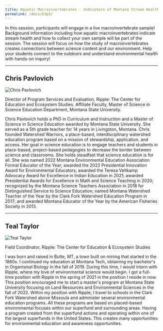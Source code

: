 ```yaml
---
title: Aquatic Macroinvertebrates - Indicators of Montana Stream Health
permalink: /docs/b3p5/
---
```


In this session, participants will engage in a live macroinvertebrate sample! Background information including how aquatic macroinvertebrates indicate stream health and how to collect your own sample will be part of the session. The session will focus on how the study of macroinvertebrates creates connections between science content and our environment. Help your students connect to the outdoors and understand environmental health with hands-on inquiry!

***

## Chris Pavlovich

![Chris Pavlovich](../monday/breakout3/images/pavlovich.png)

 Director of Program Services and Evaluation, Ripple: The Center for Education and Ecosystem Studies. Affiliate Faculty, Master of Science in Science Education Department, Montana State University. 

Chris Pavlovich holds a PhD in Curriculum and Instruction and a Master of Science in Science Education awarded by Montana State University. She served as a 5th grade teacher for 14 years in Livingston, Montana. Chris founded Watershed Warriors, a place-based, interdisciplinary watershed education program based on a mission of stewardship, application, and access. Her goal in science education is to engage teachers and students in place-based, project-based pedagogies to decrease the border between science and classrooms. She holds steadfast that science education is for all. She was named 2022 Montana Environmental Education Association Formal Educator of the Year; awarded the 2022 Presidential Innovation Award for Environmental Educators; awarded the Teresa Veltkamp Advocacy Award for Excellence in Indian Education in 2021; awarded Presidential Awards for Excellence in Math and Science Teaching in 2020; recognized by the Montana Science Teachers Association in 2018 for Distinguished Service to Science Education; named Montana Watershed Teacher of the Year by the Clark Fork Watershed Education Program in 2017; and awarded Montana Educator of the Year by the American Fisheries Society in 2013.

***

## Teal Taylor

![Teal Taylor](../monday/breakout3/images/taylor.jpg)

Field Coordinator, Ripple: The Center for Education & Ecosystem Studies

I was born and raised in Butte, MT, a town built on mining that started in the 1860s. I continued my education at Montana Tech, obtaining my bachelor's in Organismal Biology in the fall of 2019. During this time, I would intern with Ripple, where my love of environmental science would begin. I got a full-time position with Ripple in the spring of 2021 in the position I reside in now. This position encouraged me to start a master's program at Montana State University focusing on Land Resources and Environmental Sciences in the fall of 2022. Within my position with Ripple, I travel to schools in the Clark Fork Watershed above Missoula and administer several environmental education programs. All these programs are based on placed-based environmental focuses within our superfund and surrounding areas. Having a program created from the superfund actions and operating within one of the largest superfunds in the United States. This creates many opportunities for environmental education and awareness opportunities.